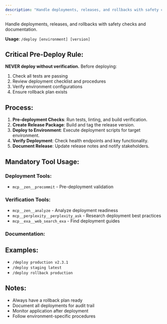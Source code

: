 ```yaml
---
description: "Handle deployments, releases, and rollbacks with safety checks and documentation."
---
```


Handle deployments, releases, and rollbacks with safety checks and documentation.

**Usage**: `/deploy [environment] [version]`

## Critical Pre-Deploy Rule:
**NEVER deploy without verification.** Before deploying:
1. Check all tests are passing
2. Review deployment checklist and procedures
3. Verify environment configurations
4. Ensure rollback plan exists

## Process:
1. **Pre-deployment Checks**: Run tests, linting, and build verification.
2. **Create Release Package**: Build and tag the release version.
3. **Deploy to Environment**: Execute deployment scripts for target environment.
4. **Verify Deployment**: Check health endpoints and key functionality.
5. **Document Release**: Update release notes and notify stakeholders.

## Mandatory Tool Usage:

### Deployment Tools:
- `mcp__zen__precommit` - Pre-deployment validation


### Verification Tools:
- `mcp__zen__analyze` - Analyze deployment readiness
- `mcp__perplexity__perplexity_ask` - Research deployment best practices
- `mcp__exa__web_search_exa` - Find deployment guides

### Documentation:


## Examples:
- `/deploy production v2.3.1`
- `/deploy staging latest`
- `/deploy rollback production`

## Notes:
- Always have a rollback plan ready
- Document all deployments for audit trail
- Monitor application after deployment
- Follow environment-specific procedures